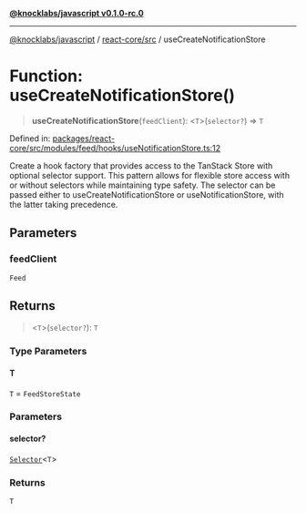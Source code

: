 [**@knocklabs/javascript v0.1.0-rc.0**](../../../README.md)

***

[@knocklabs/javascript](../../../modules.md) / [react-core/src](../README.md) / useCreateNotificationStore

# Function: useCreateNotificationStore()

> **useCreateNotificationStore**(`feedClient`): \<`T`\>(`selector?`) => `T`

Defined in: [packages/react-core/src/modules/feed/hooks/useNotificationStore.ts:12](https://github.com/knocklabs/javascript/blob/main/packages/react-core/src/modules/feed/hooks/useNotificationStore.ts#L12)

Create a hook factory that provides access to the TanStack Store with optional selector support.
This pattern allows for flexible store access with or without selectors while maintaining
type safety. The selector can be passed either to useCreateNotificationStore or
useNotificationStore, with the latter taking precedence.

## Parameters

### feedClient

`Feed`

## Returns

> \<`T`\>(`selector?`): `T`

### Type Parameters

#### T

`T` = `FeedStoreState`

### Parameters

#### selector?

[`Selector`](../type-aliases/Selector.md)\<`T`\>

### Returns

`T`
